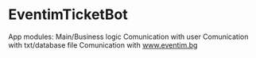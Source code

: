 # EventimTicketBot

App modules:
Main/Business logic
Comunication with user
Comunication with txt/database file
Comunication with www.eventim.bg

